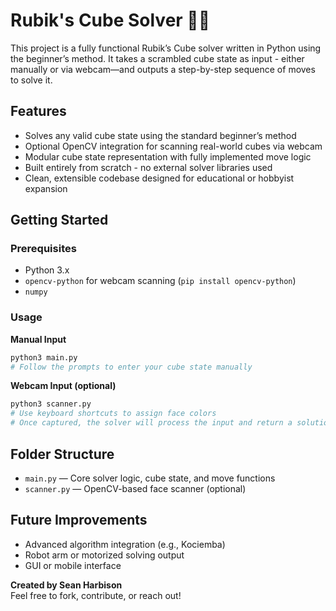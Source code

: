 # Rubik's Cube Solver 🧊🔁

This project is a fully functional Rubik’s Cube solver written in Python using the beginner’s method. It takes a scrambled cube state as input - either manually or via webcam—and outputs a step-by-step sequence of moves to solve it.

## Features

- Solves any valid cube state using the standard beginner’s method  
- Optional OpenCV integration for scanning real-world cubes via webcam  
- Modular cube state representation with fully implemented move logic  
- Built entirely from scratch - no external solver libraries used  
- Clean, extensible codebase designed for educational or hobbyist expansion

## Getting Started

### Prerequisites
- Python 3.x
- `opencv-python` for webcam scanning (`pip install opencv-python`)
- `numpy`

### Usage

**Manual Input**
```bash
python3 main.py
# Follow the prompts to enter your cube state manually
```

**Webcam Input (optional)**
```bash
python3 scanner.py
# Use keyboard shortcuts to assign face colors
# Once captured, the solver will process the input and return a solution
```

## Folder Structure

- `main.py` — Core solver logic, cube state, and move functions
- `scanner.py` — OpenCV-based face scanner (optional)  

## Future Improvements

- Advanced algorithm integration (e.g., Kociemba)  
- Robot arm or motorized solving output  
- GUI or mobile interface  

**Created by Sean Harbison**  
Feel free to fork, contribute, or reach out!
